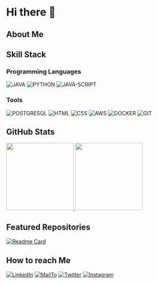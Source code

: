 <h1>Hi there 👋</h1>

<!--
- Im currently working on...
- Im currently learning...
- Im looking to collaborate on...
- Im looking for help with...
- Ask me about...

-->

<h2>About Me</h2>



<h2>Skill Stack</h2>
<h3>Programming Languages</h3>

![JAVA](https://skillicons.dev/icons?i=java)
![PYTHON](https://skillicons.dev/icons?i=python)
![JAVA-SCRIPT](https://skillicons.dev/icons?i=js)

<h3>Tools</h3>

![POSTGRESQL](https://skillicons.dev/icons?i=postgres&theme=light)
![HTML](https://skillicons.dev/icons?i=html)
![CSS](https://skillicons.dev/icons?i=css)
![AWS](https://skillicons.dev/icons?i=aws)
![DOCKER](https://skillicons.dev/icons?i=docker)
![GIT](https://skillicons.dev/icons?i=git)




<!-- <h2>Projects</h2>
<h3>Algorithmic Trading</h3>
<ul>
    <li><a target='_blank' href='https://github.com/santiago861/Trading-Framework-MT5.git'>Trading-Framework-MT5</a>: Python, Amazon Web Services (AWS)</li>
</ul>
-->
    

<h2>GitHub Stats</h2>
<a href="https://github.com/santiago861">
  <img height="180em" src="https://github-readme-stats-eight-theta.vercel.app/api?username=santiago861&show_icons=true&theme=midnight-purple&include_all_commits=true&count_private=true"/>
  <img height="180em" src="https://github-readme-stats-eight-theta.vercel.app/api/top-langs/?username=santiago861&layout=compact&langs_count=8&theme=midnight-purple"/>
</a>


<h2>Featured Repositories</h2>

[![Readme Card](https://github-readme-stats.vercel.app/api/pin/?username=santiago861&repo=Trading-Framework-MT5&theme=midnight-purple&description_lines_count=2)](https://github.com/santiago861/Trading-Framework-MT5.git)

<h2>How to reach Me</h2>

[![LinkedIn](https://skillicons.dev/icons?i=linkedin)](https://www.linkedin.com/in/santiago-reyes-257778283/)
[![MailTo](https://skillicons.dev/icons?i=gmail)](mailto:santiagorm.oficial@gmail.com?subject=Let's%20Work%20Together)
[![Twitter](https://skillicons.dev/icons?i=twitter)](https://x.com/SantiagoRM861)
[![Instagram](https://skillicons.dev/icons?i=instagram)](https://www.instagram.com/santiago.reyes861/)



